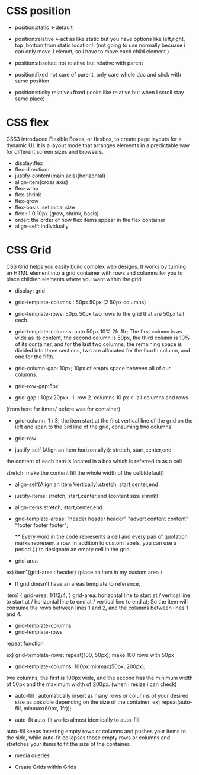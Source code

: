 # CSS position

- position:static <-default
- position:relative <-act as like static but you have options like left,right, top ,bottom
  from static location!!
  (not going to use normally becuase i can only move 1 elemnt, so i have to move each child element )

- position:absolute
  not relative but relative with parent

- position:fixed
  not care of parent, only care whole doc and stick with same position

- position:sticky
  relative+fixed
  (looks like relative but when I scroll stay same place)

# CSS flex

CSS3 introduced Flexible Boxes, or flexbox, to create page layouts for a dynamic UI. It is a layout mode that arranges elements in a predictable way for different screen sizes and browsers.

- display:flex
- flex-direction:
- justify-content(main axis)(horizontal)
- align-item(cross axis)
- flex-wrap
- flex-shrink
- flex-grow
- flex-basis :set initial size
- flex : 1 0 10px (grow, shrink, basis)
- order: the order of how flex items appear in the flex container
- align-self: individually

# CSS Grid

CSS Grid helps you easily build complex web designs. It works by turning an HTML element into a grid container with rows and columns for you to place children elements where you want within the grid.

- display: grid
- grid-template-columns : 50px 50px (2 50px columns)
- grid-template-rows: 50px 50px two rows to the grid that are 50px tall each.
- grid-template-columns: auto 50px 10% 2fr 1fr;
  The first column is as wide as its content, the second column is 50px, the third column is 10% of its container, and for the last two columns; the remaining space is divided into three sections, two are allocated for the fourth column, and one for the fifth.

- grid-column-gap: 10px;
  10px of empty space between all of our columns.

- grid-row-gap:5px;

- grid-gap :
  10px 20px<- 1. row 2. columns
  10 px <- all columns and rows

(from here for itmes/ before was for container)

- grid-column: 1 / 3;
  the item start at the first vertical line of the grid on the left and span to the 3rd line of the grid, consuming two columns.

- grid-row

- justify-self (Align an Item horizontally)): stretch, start,center,end

the content of each item is located in a box which is referred to as a cell

stretch: make the content fill the whole width of the cell.(default)

- align-self(Align an Item Vertically):stretch, start,center,end

- justify-items: stretch, start,center,end
  (content size shrink)

- align-items:stretch, start,center,end
- grid-template-areas:
  "header header header"
  "advert content content"
  "footer footer footer";

  \*\* Every word in the code represents a cell and every pair of quotation marks represent a row. In addition to custom labels, you can use a period (.) to designate an empty cell in the grid.

- grid-area

ex) item1{grid-area : header}
(place an item in my custom area )

- If grid doesn't have an areas template to reference,

item1 { grid-area: 1/1/2/4; }
grid-area: horizontal line to start at / vertical line to start at / horizontal line to end at / vertical line to end at;
So the item will consume the rows between lines 1 and 2, and the columns between lines 1 and 4.

- grid-template-columns
- grid-template-rows

repeat function

ex) grid-template-rows: repeat(100, 50px);
make 100 rows with 50px

- grid-template-columns: 100px minmax(50px, 200px);

two columns; the first is 100px wide, and the second has the minimum width of 50px and the maximum width of 200px.
(when i resize i can check)

- auto-fill : automatically insert as many rows or columns of your desired size as possible depending on the size of the container.
  ex) repeat(auto-fill, minmax(60px, 1fr));

- auto-fit
  auto-fit works almost identically to auto-fill.

auto-fill keeps inserting empty rows or columns and pushes your items to the side,
while auto-fit collapses those empty rows or columns and stretches your items to fit the size of the container.

- media queries

- Create Grids within Grids
